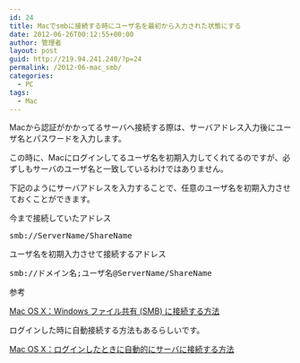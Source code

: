 ```yaml
---
id: 24
title: Macでsmbに接続する時にユーザ名を最初から入力された状態にする
date: 2012-06-26T00:12:55+00:00
author: 管理者
layout: post
guid: http://219.94.241.240/?p=24
permalink: /2012-06-mac_smb/
categories:
  - PC
tags:
  - Mac
---
```

Macから認証がかかってるサーバへ接続する際は、サーバアドレス入力後にユーザ名とパスワードを入力します。
  
この時に、Macにログインしてるユーザ名を初期入力してくれてるのですが、必ずしもサーバのユーザ名と一致しているわけではありません。
  
下記のようにサーバアドレスを入力することで、任意のユーザ名を初期入力させておくことができます。

今まで接続していたアドレス

<pre class="brush: plain; title: ; notranslate" title="">smb://ServerName/ShareName
</pre>

ユーザ名を初期入力させて接続するアドレス

<pre class="brush: plain; title: ; notranslate" title="">smb://ドメイン名;ユーザ名@ServerName/ShareName
</pre>

参考
  
<a title="Mac OS X：Windows ファイル共有 (SMB) に接続する方法" href="http://support.apple.com/kb/HT1568?viewlocale=ja_JP&locale=ja_JP" target="_blank">Mac OS X：Windows ファイル共有 (SMB) に接続する方法</a>

ログインした時に自動接続する方法もあるらしいです。
  
<a title="Mac OS X：ログインしたときに自動的にサーバに接続する方法" href="http://support.apple.com/kb/HT4011?viewlocale=ja_JP&locale=ja_JP" target="_blank">Mac OS X：ログインしたときに自動的にサーバに接続する方法</a>